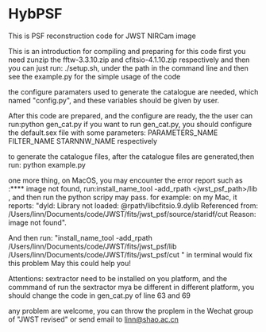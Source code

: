 # HybPSF
This is PSF reconstruction code for JWST NIRCam image

This is an introduction for compiling and preparing for this code
first you need zunzip the fftw-3.3.10.zip and cfitsio-4.1.10.zip respectively
and then you can just run: ./setup.sh, under the path in the command line
and then see the example.py for the simple usage of the code

the configure paramaters used to generate the catalogue are needed, which
named "config.py", and these variables should be given by user.

After this code are prepared, and the configure are ready, the the user can run:python gen_cat.py
if you want to run gen_cat.py, you should configure the default.sex file with some parameters:
PARAMETERS_NAME FILTER_NAME STARNNW_NAME respectively

to generate the catalogue files, after the catalogue files are generated,then run: python example.py


one more thing, on MacOS, you may encounter the error report such as :**** image not found, 
run:install_name_tool -add_rpath <jwst_psf_path>/lib <the application> , and then run the
python scripy may pass. 
for example: on my Mac, it reports: 
"dyld: Library not loaded: @rpath/libcfitsio.9.dylib
  Referenced from: /Users/linn/Documents/code/JWST/fits/jwst_psf/source/staridf/cut
  Reason: image not found".
  
And then run: "install_name_tool -add_rpath /Users/linn/Documents/code/JWST/fits/jwst_psf/lib /Users/linn/Documents/code/JWST/fits/jwst_psf/cut " in terminal
would fix this problem
May this could help you!


Attentions: sextractor need to be installed on you platform, and the commmand of run the sextractor mya be different in different platform, you should change the 
code in gen_cat.py of line 63 and 69

any problem are welcome, you can throw the proplem in the Wechat group of "JWST revised"
or send email to linn@shao.ac.cn
